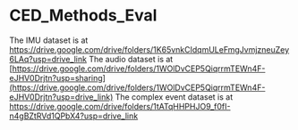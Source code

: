 # CED_Methods_Eval

The IMU dataset is at https://drive.google.com/drive/folders/1K65vnkCIdqmULeFmgJvmjzneuZey6LAq?usp=drive_link
The audio dataset is at [https://drive.google.com/drive/folders/1WOlDvCEP5QiqrrmTEWn4F-eJHV0Drjtn?usp=sharing](https://drive.google.com/drive/folders/1WOlDvCEP5QiqrrmTEWn4F-eJHV0Drjtn?usp=drive_link)
The complex event dataset is at https://drive.google.com/drive/folders/1tATqHHPHJO9_f0fI-n4gBZtRVd1QPbX4?usp=drive_link
